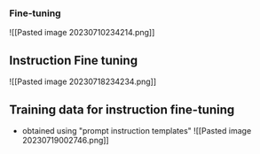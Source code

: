 ### Fine-tuning
![[Pasted image 20230710234214.png]]


## Instruction Fine tuning
![[Pasted image 20230718234234.png]]


## Training data for instruction fine-tuning
- obtained using "prompt instruction templates"
![[Pasted image 20230719002746.png]]

